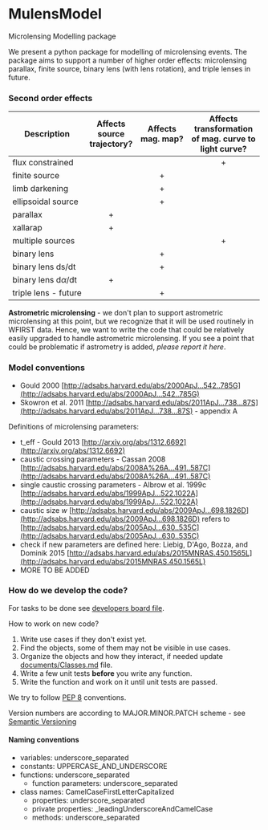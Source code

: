 # MulensModel
Microlensing Modelling package

We present a python package for modelling of microlensing events. The package aims to support a number of higher order effects: microlensing parallax, finite source, binary lens (with lens rotation), and triple lenses in future.

### Second order effects

|Description|Affects<br> source<br> trajectory?|Affects<br> mag. map?|Affects<br> transformation<br> of mag. curve to<br> light curve?|   
|---|:---:|:---:|:---:|  
|flux constrained      | | | + |
|finite source         | | + | |
|limb darkening        | | + | |
|ellipsoidal source    | | + | |
|parallax              | + | | |
|xallarap              | + | | |
|multiple sources      | | | + |
|binary lens           | | + | |
|binary lens ds/dt     | | + | |
|binary lens d$\alpha$/dt | + | | |
|triple lens - future  | | + | |

**Astrometric microlensing** - we don't plan to support astrometric microlensing at this point, but we recognize that it will be used routinely in WFIRST data. Hence, we want to write the code that could be relatively easily upgraded to handle astrometric microlensing. If you see a point that could be problematic if astrometry is added, _please report it here_. 


### Model conventions

* Gould 2000 [http://adsabs.harvard.edu/abs/2000ApJ...542..785G](http://adsabs.harvard.edu/abs/2000ApJ...542..785G)
* Skowron et al. 2011 [http://adsabs.harvard.edu/abs/2011ApJ...738...87S](http://adsabs.harvard.edu/abs/2011ApJ...738...87S) - appendix A

Definitions of microlensing parameters:

* t\_eff - Gould 2013 [http://arxiv.org/abs/1312.6692](http://arxiv.org/abs/1312.6692)
* caustic crossing parameters - Cassan 2008 [http://adsabs.harvard.edu/abs/2008A%26A...491..587C](http://adsabs.harvard.edu/abs/2008A%26A...491..587C)
* single caustic crossing parameters - Albrow et al. 1999c [http://adsabs.harvard.edu/abs/1999ApJ...522.1022A](http://adsabs.harvard.edu/abs/1999ApJ...522.1022A)
* caustic size _w_ [http://adsabs.harvard.edu/abs/2009ApJ...698.1826D](http://adsabs.harvard.edu/abs/2009ApJ...698.1826D) refers to [http://adsabs.harvard.edu/abs/2005ApJ...630..535C](http://adsabs.harvard.edu/abs/2005ApJ...630..535C)
* check if new parameters are defined here: Liebig, D'Ago, Bozza, and Dominik 2015 [http://adsabs.harvard.edu/abs/2015MNRAS.450.1565L](http://adsabs.harvard.edu/abs/2015MNRAS.450.1565L)
* MORE TO BE ADDED


### How do we develop the code?

For tasks to be done see [developers board file](developers_board.md).  

How to work on new code?  
1. Write use cases if they don't exist yet.  
2. Find the objects, some of them may not be visible in use cases.  
3. Organize the objects and how they interact, if needed update [documents/Classes.md](documents/Classes.md) file.  
4. Write a few unit tests __before__ you write any function.  
5. Write the function and work on it until unit tests are passed.  

We try to follow [PEP 8](https://www.python.org/dev/peps/pep-0008/) conventions.  

Version numbers are according to MAJOR.MINOR.PATCH scheme - see [Semantic Versioning](http://semver.org/)

#### Naming conventions
* variables: underscore\_separated
* constants: UPPERCASE\_AND\_UNDERSCORE
* functions: underscore\_separated
  * function parameters: underscore\_separated
* class names: CamelCaseFirstLetterCapitalized
  * properties: underscore\_separated
  * private properties: \_leadingUnderscoreAndCamelCase
  * methods: underscore\_separated
